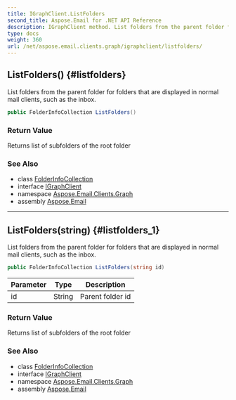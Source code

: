 ```yaml
---
title: IGraphClient.ListFolders
second_title: Aspose.Email for .NET API Reference
description: IGraphClient method. List folders from the parent folder for folders that are displayed in normal mail clients such as the inbox
type: docs
weight: 360
url: /net/aspose.email.clients.graph/igraphclient/listfolders/
---
```

## ListFolders() {#listfolders}

List folders from the parent folder for folders that are displayed in normal mail clients, such as the inbox.

```csharp
public FolderInfoCollection ListFolders()
```

### Return Value

Returns list of subfolders of the root folder

### See Also

* class [FolderInfoCollection](../../folderinfocollection/)
* interface [IGraphClient](../)
* namespace [Aspose.Email.Clients.Graph](../../igraphclient/)
* assembly [Aspose.Email](../../../)

---

## ListFolders(string) {#listfolders_1}

List folders from the parent folder for folders that are displayed in normal mail clients, such as the inbox.

```csharp
public FolderInfoCollection ListFolders(string id)
```

| Parameter | Type | Description |
| --- | --- | --- |
| id | String | Parent folder id |

### Return Value

Returns list of subfolders of the root folder

### See Also

* class [FolderInfoCollection](../../folderinfocollection/)
* interface [IGraphClient](../)
* namespace [Aspose.Email.Clients.Graph](../../igraphclient/)
* assembly [Aspose.Email](../../../)


